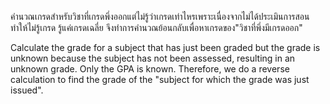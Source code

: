 คำนวณเกรดสำหรับวิชาที่เกรดพึ่งออกแต่ไม่รู้ว่าเกรดเท่าไหรเพราะเนื่องจากไม่ได้ประเมินการสอน ทำให้ไม่รู้เกรด รู้แค่เกรดเฉลี่ย จึงทำการคำนวณย้อนกลับเพื่อหาเกรดของ"วิชาที่พึ่งมีเกรดออก"

Calculate the grade for a subject that has just been graded but the grade is unknown because the subject has not been assessed, resulting in an unknown grade. Only the GPA is known. Therefore, we do a reverse calculation to find the grade of the "subject for which the grade was just issued".

